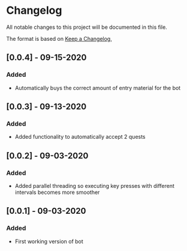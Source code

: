 # Changelog

All notable changes to this project will be documented in this file.

The format is based on [Keep a Changelog](https://keepachangelog.com/en/1.0.0/),

## [0.0.4] - 09-15-2020

### Added

- Automatically buys the correct amount of entry material for the bot

## [0.0.3] - 09-13-2020

### Added

- Added functionality to automatically accept 2 quests

## [0.0.2] - 09-03-2020

### Added

- Added parallel threading so executing key presses with different intervals becomes more smoother

## [0.0.1] - 09-03-2020

### Added

- First working version of bot
